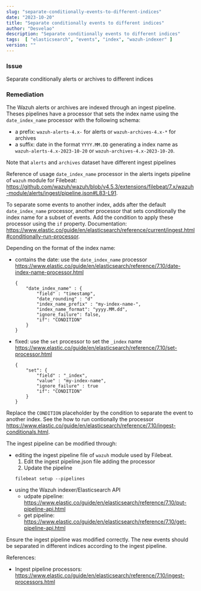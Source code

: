```yaml
---
slug: "separate-conditionally-events-to-different-indices"
date: "2023-10-20"
title: "Separate conditionally events to different indices"
author: "Desvelao"
description: "Separate conditionally events to different indices"
tags:  [ "elasticsearch", "events", "index", "wazuh-indexer" ]
version: ""
---
```


### Issue
Separate conditionally alerts or archives to different indices

### Remediation

The Wazuh alerts or archives are indexed through an ingest pipeline. Theses pipelines have a processor that sets the index name using the `date_index_name` processor with the following schema:
- a prefix: `wazuh-alerts-4.x-` for alerts or `wazuh-archives-4.x-*` for archives
- a suffix: date in the format `YYYY.MM.DD`
generating a index name as `wazuh-alerts-4.x-2023-10-20` or `wazuh-archives-4.x-2023-10-20`.

Note that `alerts` and `archives` dataset have different ingest pipelines

Reference of usage `date_index_name` processor in the alerts ingets pipeline of `wazuh` module for Filebeat: https://github.com/wazuh/wazuh/blob/v4.5.3/extensions/filebeat/7.x/wazuh-module/alerts/ingest/pipeline.json#L83-L91.

To separate some events to another index, adds after the default `date_index_name` processor, another processor that sets conditionally the index name for a subset of events. Add the condition to apply these processor using the `if` property. Documentation: https://www.elastic.co/guide/en/elasticsearch/reference/current/ingest.html#conditionally-run-processor.

Depending on the format of the index name:
- contains the date: use the `date_index_name` processor https://www.elastic.co/guide/en/elasticsearch/reference/7.10/date-index-name-processor.html
    ```
    {
        "date_index_name" : {
            "field" : "timestamp",
            "date_rounding" : "d"
            "index_name_prefix" : "my-index-name-",
            "index_name_format": "yyyy.MM.dd",
            "ignore_failure": false,
            "if": "CONDITION"
        }
    }
    ```
- fixed: use the `set` processor to set the `_index` name https://www.elastic.co/guide/en/elasticsearch/reference/7.10/set-processor.html
    ```
    {
        "set": {
            "field" : "_index",
            "value" : "my-index-name",
            "ignore_failure" : true
            "if": "CONDITION"
        }
    }
    ```

Replace the `CONDITION` placeholder by the condition to separate the event to another index. See the how to run contionally the processor https://www.elastic.co/guide/en/elasticsearch/reference/7.10/ingest-conditionals.html.


The ingest pipeline can be modified through:
- editing the ingest pipeline file of `wazuh` module used by Filebeat.
  1. Edit the ingest pipeline.json file adding the processor
  2. Update the pipeline
  ```
  filebeat setup --pipelines
  ```
- using the Wazuh indexer/Elasticsearch API
  - udpate pipeline: https://www.elastic.co/guide/en/elasticsearch/reference/7.10/put-pipeline-api.html
  - get pipeline: https://www.elastic.co/guide/en/elasticsearch/reference/7.10/get-pipeline-api.html

Ensure the ingest pipeline was modified correctly. The new events should be separated in different indices according to the ingest pipeline.

References:
- Ingest pipeline processors: https://www.elastic.co/guide/en/elasticsearch/reference/7.10/ingest-processors.html
